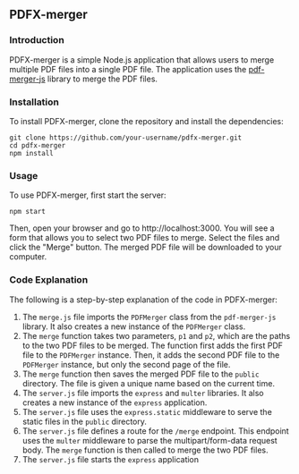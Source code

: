  ## PDFX-merger 

### Introduction

PDFX-merger is a simple Node.js application that allows users to merge multiple PDF files into a single PDF file. The application uses the [pdf-merger-js](https://www.npmjs.com/package/pdf-merger-js) library to merge the PDF files.

### Installation

To install PDFX-merger, clone the repository and install the dependencies:

```
git clone https://github.com/your-username/pdfx-merger.git
cd pdfx-merger
npm install
```

### Usage

To use PDFX-merger, first start the server:

```
npm start
```

Then, open your browser and go to http://localhost:3000. You will see a form that allows you to select two PDF files to merge. Select the files and click the "Merge" button. The merged PDF file will be downloaded to your computer.

### Code Explanation

The following is a step-by-step explanation of the code in PDFX-merger:

1. The `merge.js` file imports the `PDFMerger` class from the `pdf-merger-js` library. It also creates a new instance of the `PDFMerger` class.
2. The `merge` function takes two parameters, `p1` and `p2`, which are the paths to the two PDF files to be merged. The function first adds the first PDF file to the `PDFMerger` instance. Then, it adds the second PDF file to the `PDFMerger` instance, but only the second page of the file.
3. The `merge` function then saves the merged PDF file to the `public` directory. The file is given a unique name based on the current time.
4. The `server.js` file imports the `express` and `multer` libraries. It also creates a new instance of the `express` application.
5. The `server.js` file uses the `express.static` middleware to serve the static files in the `public` directory.
6. The `server.js` file defines a route for the `/merge` endpoint. This endpoint uses the `multer` middleware to parse the multipart/form-data request body. The `merge` function is then called to merge the two PDF files.
7. The `server.js` file starts the `express` application

